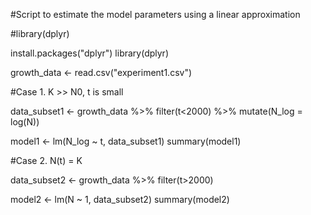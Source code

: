 #Script to estimate the model parameters using a linear approximation

#library(dplyr)

install.packages("dplyr")
library(dplyr)

growth_data <- read.csv("experiment1.csv")

#Case 1. K >> N0, t is small

data_subset1 <- growth_data %>% filter(t<2000) %>% mutate(N_log = log(N))

model1 <- lm(N_log ~ t, data_subset1)
summary(model1)

#Case 2. N(t) = K

data_subset2 <- growth_data %>% filter(t>2000)

model2 <- lm(N ~ 1, data_subset2)
summary(model2) 
